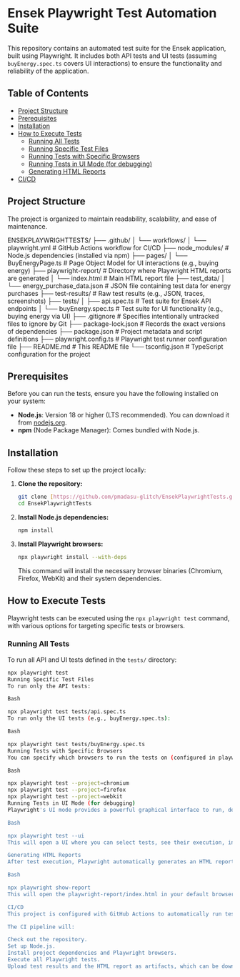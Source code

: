 # Ensek Playwright Test Automation Suite

This repository contains an automated test suite for the Ensek application, built using Playwright. It includes both API tests and UI tests (assuming `buyEnergy.spec.ts` covers UI interactions) to ensure the functionality and reliability of the application.

## Table of Contents

-   [Project Structure](#project-structure)
-   [Prerequisites](#prerequisites)
-   [Installation](#installation)
-   [How to Execute Tests](#how-to-execute-tests)
    -   [Running All Tests](#running-all-tests)
    -   [Running Specific Test Files](#running-specific-test-files)
    -   [Running Tests with Specific Browsers](#running-tests-with-specific-browsers)
    -   [Running Tests in UI Mode (for debugging)](#running-tests-in-ui-mode-for-debugging)
    -   [Generating HTML Reports](#generating-html-reports)
-   [CI/CD](#cicd)

## Project Structure

The project is organized to maintain readability, scalability, and ease of maintenance.

ENSEKPLAYWRIGHTTESTS/
├── .github/
│   └── workflows/
│       └── playwright.yml             # GitHub Actions workflow for CI/CD
├── node_modules/                      # Node.js dependencies (installed via npm)
├── pages/
│   └── BuyEnergyPage.ts               # Page Object Model for UI interactions (e.g., buying energy)
├── playwright-report/                 # Directory where Playwright HTML reports are generated
│   └── index.html                     # Main HTML report file
├── test_data/
│   └── energy_purchase_data.json      # JSON file containing test data for energy purchases
├── test-results/                      # Raw test results (e.g., JSON, traces, screenshots)
├── tests/
│   ├── api.spec.ts                    # Test suite for Ensek API endpoints
│   └── buyEnergy.spec.ts              # Test suite for UI functionality (e.g., buying energy via UI)
├── .gitignore                         # Specifies intentionally untracked files to ignore by Git
├── package-lock.json                  # Records the exact versions of dependencies
├── package.json                       # Project metadata and script definitions
├── playwright.config.ts               # Playwright test runner configuration file
├── README.md                          # This README file
└── tsconfig.json                      # TypeScript configuration for the project


## Prerequisites

Before you can run the tests, ensure you have the following installed on your system:

* **Node.js**: Version 18 or higher (LTS recommended). You can download it from [nodejs.org](https://nodejs.org/).
* **npm** (Node Package Manager): Comes bundled with Node.js.

## Installation

Follow these steps to set up the project locally:

1.  **Clone the repository:**
    ```bash
    git clone [https://github.com/pmadasu-glitch/EnsekPlaywrightTests.git](https://github.com/pmadasu-glitch/EnsekPlaywrightTests.git)
    cd EnsekPlaywrightTests
    ```
 
2.  **Install Node.js dependencies:**
    ```bash
    npm install
    ```

3.  **Install Playwright browsers:**
    ```bash
    npx playwright install --with-deps
    ```
    This command will install the necessary browser binaries (Chromium, Firefox, WebKit) and their system dependencies.

## How to Execute Tests

Playwright tests can be executed using the `npx playwright test` command, with various options for targeting specific tests or browsers.

### Running All Tests

To run all API and UI tests defined in the `tests/` directory:

```bash
npx playwright test
Running Specific Test Files
To run only the API tests:

Bash

npx playwright test tests/api.spec.ts
To run only the UI tests (e.g., buyEnergy.spec.ts):

Bash

npx playwright test tests/buyEnergy.spec.ts
Running Tests with Specific Browsers
You can specify which browsers to run the tests on (configured in playwright.config.ts). By default, Playwright usually runs on all configured browsers. To run on a specific one:

Bash

npx playwright test --project=chromium
npx playwright test --project=firefox
npx playwright test --project=webkit
Running Tests in UI Mode (for debugging)
Playwright's UI mode provides a powerful graphical interface to run, debug, and inspect tests.

Bash

npx playwright test --ui
This will open a UI where you can select tests, see their execution, inspect locators, and view traces.

Generating HTML Reports
After test execution, Playwright automatically generates an HTML report (unless configured otherwise). To view it:

Bash

npx playwright show-report
This will open the playwright-report/index.html in your default browser.

CI/CD
This project is configured with GitHub Actions to automatically run tests on every push and pull request to the main branch. The workflow is defined in .github/workflows/playwright.yml.

The CI pipeline will:

Check out the repository.
Set up Node.js.
Install project dependencies and Playwright browsers.
Execute all Playwright tests.
Upload test results and the HTML report as artifacts, which can be downloaded from the GitHub Actions run summary.
